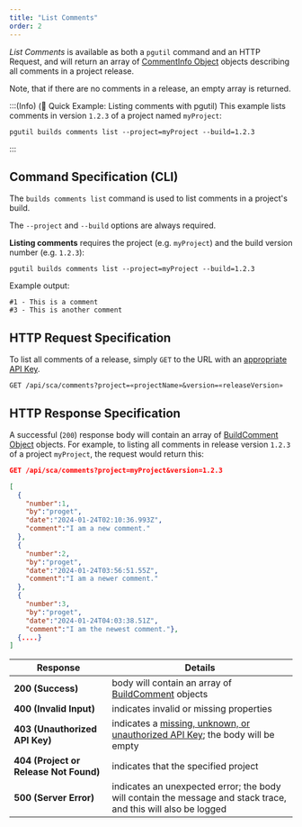 ```yaml
---
title: "List Comments"
order: 2
---
```


*List Comments* is available as both a `pgutil` command and an HTTP Request, and will return an array of [CommentInfo Object](/docs/proget/reference-api/proget-api-sca#commentinfo-object) objects describing all comments in a project release.

Note, that if there are no comments in a release, an empty array is returned.

:::(Info) (🚀 Quick Example: Listing comments with pgutil)
This example lists comments in version `1.2.3` of a project named `myProject`:

````
pgutil builds comments list --project=myProject --build=1.2.3
````
:::

## Command Specification (CLI)
The `builds comments list` command is used to list comments in a project's build.

The `--project` and `--build` options are always required.

**Listing comments** requires the project (e.g. `myProject`) and the build version number (e.g. `1.2.3`):

```
pgutil builds comments list --project=myProject --build=1.2.3
```
Example output:
```
#1 - This is a comment
#3 - This is another comment
```

## HTTP Request Specification
To list all comments of a release, simply `GET` to the URL with an [appropriate API Key](/docs/proget/reference-api/proget-api-sca#authentication).

```
GET /api/sca/comments?project=«projectName»&version=«releaseVersion»
```

## HTTP Response Specification

A successful (`200`) response body will contain an array of [BuildComment Object](/docs/proget/reference-api/proget-api-sca#commentinfo-object) objects. For example, to listing all comments in release version `1.2.3` of a project `myProject`, the request would return this:

```json
GET /api/sca/comments?project=myProject&version=1.2.3

[
  {
    "number":1,
    "by":"proget",
    "date":"2024-01-24T02:10:36.993Z",
    "comment":"I am a new comment."
  },
  {
    "number":2,
    "by":"proget",
    "date":"2024-01-24T03:56:51.55Z",
    "comment":"I am a newer comment."
  },
  {
    "number":3,
    "by":"proget",
    "date":"2024-01-24T04:03:38.51Z",
    "comment":"I am the newest comment."},
  {....}
]
```

| Response | Details |
| --- | --- |
| **200 (Success)** | body will contain an array of [BuildComment](/docs/proget/reference-api/proget-api-sca#commentinfo-object) objects |
| **400 (Invalid Input)** | indicates invalid or missing properties |
|  **403 (Unauthorized API Key)** | indicates a [missing, unknown, or unauthorized API Key](/docs/proget/reference-api/proget-api-sca#authentication); the body will be empty |
|  **404 (Project or Release Not Found)** | indicates that the specified project |
| **500 (Server Error)** | indicates an unexpected error; the body will contain the message and stack trace, and this will also be logged |